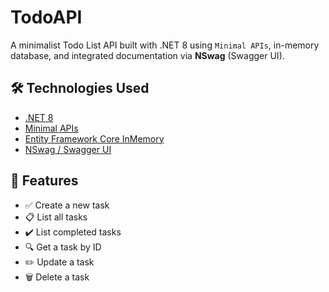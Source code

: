 # TodoAPI

A minimalist Todo List API built with .NET 8 using `Minimal APIs`, in-memory database, and integrated documentation via **NSwag** (Swagger UI).

## 🛠 Technologies Used

- [.NET 8](https://dotnet.microsoft.com/)
- [Minimal APIs](https://learn.microsoft.com/aspnet/core/fundamentals/minimal-apis)
- [Entity Framework Core InMemory](https://learn.microsoft.com/ef/core/providers/in-memory/)
- [NSwag / Swagger UI](https://github.com/RicoSuter/NSwag)

## 🚀 Features

- ✅ Create a new task
- 📋 List all tasks
- ✔️ List completed tasks
- 🔍 Get a task by ID
- ✏️ Update a task
- 🗑️ Delete a task


